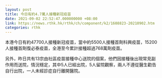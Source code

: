 ```yaml
---
layout: post
title: 今日有約4.7萬人接種新冠疫苗
date: 2021-09-02 22:52:47.000000000 +08:00
link: https://news.rthk.hk/rthk/ch/component/k2/1608823-20210902.htm
categories: rthk
---
```


本港今日有約47700人接種新冠疫苗，當中約5500人接種首劑科興疫苗，15200人接種首劑復必泰疫苗，全港至今累計接種超過768萬劑疫苗。

另外，昨日共有13宗由社區疫苗接種中心送院的個案，他們因接種後出現常見副作用而送院，情況穩定，其中5人已經出院，5人留院觀察，兩人不遵從醫生勸告自行出院，一人未經診症自行離開醫院。
